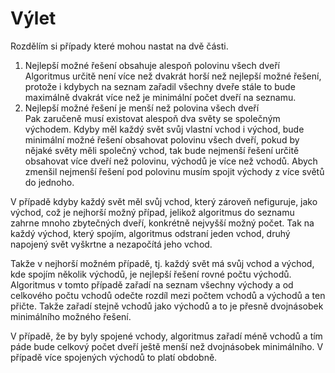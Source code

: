 # Výlet

Rozdělím si případy které mohou nastat na dvě části.

1) Nejlepší možné řešení obsahuje alespoň polovinu všech dveří\
Algoritmus určitě není více než dvakrát horší než nejlepší možné řešení, protože i kdybych na seznam zařadil všechny 
dveře stále to bude maximálně dvakrát více než je minimální počet dveří na seznamu.
2) Nejlepší možné řešení je menší než polovina všech dveří\
Pak zaručeně musí existovat alespoň dva světy se společným východem. Kdyby měl každý svět svůj vlastní vchod i východ, 
bude minimální možné řešení obsahovat polovinu všech dveří, pokud by nějaké světy měli společný vchod, tak bude nejmenší 
řešení určitě obsahovat více dveří než polovinu, východů je více než vchodů. Abych zmenšil nejmenší řešení pod polovinu 
musím spojit východy z více světů do jednoho.

V případě kdyby každý svět měl svůj vchod, který zároveň nefiguruje, jako východ, což je nejhorší možný případ, jelikož 
algoritmus do seznamu zahrne mnoho zbytečných dveří, konkrétně nejvyšší možný počet. Tak na každý východ, který spojím, 
algoritmus odstraní jeden vchod, druhý napojený svět vyškrtne a nezapočítá jeho vchod.

Takže v nejhorší možném případě, tj. každý svět má svůj vchod a východ, kde spojím několik východů, je nejlepší řešení 
rovné počtu východů. Algoritmus v tomto případě zařadí na seznam všechny východy a od celkového počtu vchodů odečte 
rozdíl mezi počtem vchodů a východů a ten přičte. Takže zařadí stejně vchodů jako východů a to je přesně dvojnásobek 
minimálního možného řešení.

V případě, že by byly spojené vchody, algoritmus zařadí méně vchodů a tím páde bude celkový počet dveří ještě menší než 
dvojnásobek minimálního. V případě více spojených východů to platí obdobně.
